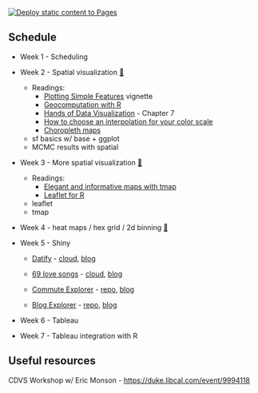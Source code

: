 [![Deploy static content to Pages](https://github.com/sta693-sp23/materials/actions/workflows/static.yml/badge.svg)](https://github.com/sta693-sp23/materials/actions/workflows/static.yml)

## Schedule

* Week 1 - Scheduling

* Week 2 - Spatial visualization [:notebook:](https://sta693-sp23.github.io/materials/week2/week2.html)
  - Readings:
    - [Plotting Simple Features](https://r-spatial.github.io/sf/articles/sf5.html) vignette
    - [Geocomputation with R](https://geocompr.robinlovelace.net/)
    - [Hands of Data Visualization](https://handsondataviz.org/map.html) - Chapter 7
    - [How to choose an interpolation for your color scale](https://blog.datawrapper.de/interpolation-for-color-scales-and-maps/)
    - [Choropleth maps](https://socviz.co/maps.html)
  - sf basics w/ base + ggplot
  - MCMC results with spatial
  
* Week 3 - More spatial visualization [:notebook:](https://sta693-sp23.github.io/materials/week3/week3.html)
  - Readings:
    - [Elegant and informative maps with tmap](https://r-tmap.github.io/tmap-book/)
    - [Leaflet for R](https://rstudio.github.io/leaflet/)
  - leaflet
  - tmap
  

* Week 4 - heat maps / hex grid / 2d binning [:notebook:](https://sta693-sp23.github.io/materials/week4/week4.html)

* Week 5 - Shiny 

  - [Datify](https://kneijenhuijs.shinyapps.io/Datify/) - [cloud](https://posit.cloud/content/1100182), [blog](https://community.rstudio.com/t/datify-2020-shiny-contest-submission/59642)
  
  - [69 love songs](https://committedtotape.shinyapps.io/sixtyninelovesongs/) - [cloud](https://posit.cloud/content/245439), [blog](https://community.rstudio.com/t/shiny-contest-submission-lyrical-analysis-of-69-love-songs-by-magnetic-fields/25202)

  - [Commute Explorer](https://nz-stefan.shinyapps.io/commute-explorer-2/) - [repo](https://github.com/nz-stefan/commute-explorer-2), [blog](https://community.rstudio.com/t/commute-explorer-shiny-contest-submission/104651)

  - [Blog Explorer](https://nz-stefan.shinyapps.io/blog-explorer/) - [repo](https://github.com/nz-stefan/blog-explorer), [blog](https://community.rstudio.com/t/blog-explorer-2020-shiny-contest-submission/58803)

* Week 6 - Tableau

* Week 7 - Tableau integration with R


## Useful resources

CDVS Workshop w/ Eric Monson - https://duke.libcal.com/event/9994118

